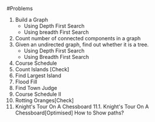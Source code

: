 #Problems

1. Build a Graph
    - Using Depth First Search
    - Using breadth First Search
2. Count number of connected components in a graph
3. Given an undirected graph, find out whether it is a tree.
    - Using Depth First Search
    - Using Breadth First Search
4. Course Schedule
5. Count Islands [Check]
6. Find Largest Island
7. Flood Fill
8. Find Town Judge
9. Course Schedule II
10. Rotting Oranges[Check]
11. Knight's Tour On A Chessboard 
11.1. Knight's Tour On A Chessboard[Optimised]
    How to Show paths?
